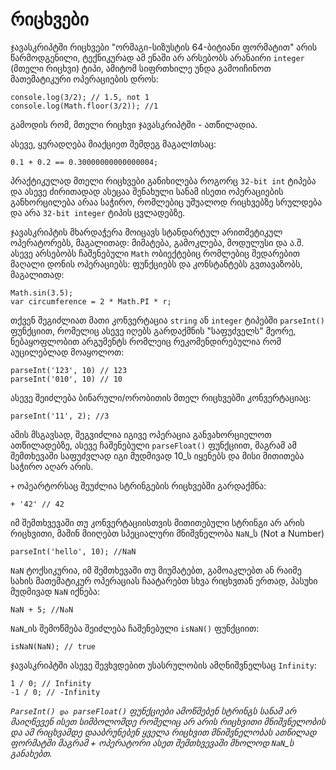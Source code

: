 # რიცხვები

ჯავასკრიპტში რიცხვები "ორმაგი-სიზუსტის 64-ბიტიანი ფორმატით" არის წარმოდგენილი, ტექნიკურად ამ ენაში არ არსებობს არანაირი `integer` \(მთელი რიცხვი\) ტიპი, ამიტომ სიფრთხილე უნდა გამოიჩინოთ მათემატიკური ოპერაციების დროს:

```text
console.log(3/2); // 1.5, not 1
console.log(Math.floor(3/2)); //1
```

გამოდის რომ, მთელი რიცხვი ჯავასკრიპტში - ათწილადია.

ასევე, ყურადღება მიაქციეთ შემდეგ მაგალIთსაც:

```text
0.1 + 0.2 == 0.30000000000000004;
```

პრაქტიკულად მთელი რიცხვები განიხილება როგორც `32-bit int` ტიპება და ასევე ძირითადად ასეცაა შენახული სანამ ისეთი ოპერაციების განხორცილება არაა საჭირო, რომლებიც უშუალოდ რიცხვებზე სრულდება და არა `32-bit integer` ტიპის ცვლადებზე.

ჯავასკრიპტის მხარდაჭერა მოიცავს სტანდარტულ არითმეტიკულ ოპერატორებს, მაგალითად: მიმატება, გამოკლება, მოდულუსი და ა.შ. ასევე არსებობს ჩაშენებული `Math` ობიექტებიც რომლებიც შედარებით მაღალი დონის ოპერაციებს: ფუნქციებს და კონსტანტებს გვთავაზობს, მაგალითად:

```text
Math.sin(3.5);
var circumference = 2 * Math.PI * r;
```

თქვენ შეგიძლიათ მათი კონვერტაცია `string` ან `integer` ტიპებში `parseInt()` ფუნქციით, რომელიც ასევე იღებს გარდაქმნის "საფუძველს" მეორე, ნებაყოფლობით არგუმენტს რომლეიც რეკომენდირებულია რომ აუცილებლად მოაყოლოთ:

```text
parseInt('123', 10) // 123
parseInt('010', 10) // 10
```

ასევე შეიძლება ბინარული/ორობითის მთელ რიცხვებში კონვერტაციაც:

```text
parseInt('11', 2); //3
```

ამის მსგავსად, შეგვიძლია იგივე ოპერაცია განვახორციელოთ ათწილადებზე, ასევე ჩაშენებული `parseFloat()` ფუნქციით, მაგრამ ამ შემთხევაში საფუძვლად იგი მუდმივად 10\_ს იყენებს და მისი მითითება საჭირო აღარ არის.

`+` ოპეარტორსაც შეუძლია სტრინგების რიცხვებში გარდაქმნა:

```text
+ '42' // 42
```

იმ შემთხვევაში თუ კონვერტაციისთვის მითითებული სტრინგი არ არის რიცხვითი, მაშინ მიიღებთ სპეციალური მნიშვნელობა `NaN`\_ს \(Not a Number\)

```text
parseInt('hello', 10); //NaN
```

`NaN` ტოქსიკურია, იმ შემთხევაში თუ მიუმატებთ, გამოაკლებთ ან რაიმე სახის მათემატიკურ ოპერაციას ჩაატარებთ სხვა რიცხვთან ერთად, პასუხი მუდმივად `NaN` იქნება:

```text
NaN + 5; //NაN
```

`NaN`\_ის შემოწმება შეიძლება ჩაშენებული `isNaN()` ფუნქციით:

```text
isNaN(NaN); // true
```

ჯავასკრიპტში ასევე შევხვდებით უსასრულობის ამღნიშვნელსაც `Infinity`:

```text
1 / 0; // Infinity
-1 / 0; // -Infinity
```

_`ParseInt() და parseFloat()` ფუნქციები ამოწმებენ სტრინგს სანამ არ მაიღწევენ ისეთ სიმბოლომდე რომელიც არ არის რიცხვითი მნიშვნელობის და ამ რიცხვამდე დააბრუნებენ ყველა რიცხვით მნიშვნელობას ათწილად ფორმატში მაგრამ + ოპერატორი ასეთ შემთხვევაში მხოლოდ `NaN`\_ს განახებთ._

